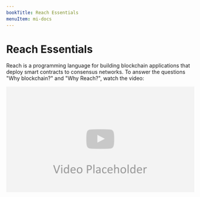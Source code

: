 ```yaml
---
bookTitle: Reach Essentials
menuItem: mi-docs
---
```


# Reach Essentials

Reach is a programming language for building blockchain applications that deploy smart contracts to consensus networks. To answer the questions "Why blockchain?" and "Why Reach?", watch the video:

<p><img src="video-placeholder.png" class="img-fluid" width=600 loading="lazy"></p>

